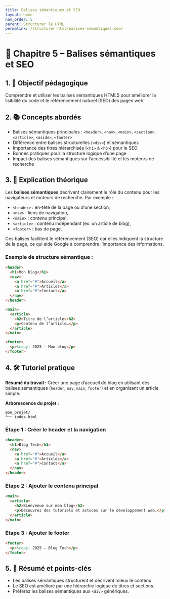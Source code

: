 ```yaml
---
title: Balises sémantiques et SEO
layout: home
nav_order: 5
parent: Structurer le HTML
permalink: /structurer-html/balises-semantiques-seo/
---
```


# 📘 Chapitre 5 – Balises sémantiques et SEO

## 1. 🎯 Objectif pédagogique

Comprendre et utiliser les balises sémantiques HTML5 pour améliorer la lisibilité du code et le référencement naturel (SEO) des pages web.

## 2. 📚 Concepts abordés

* Balises sémantiques principales : `<header>`, `<nav>`, `<main>`, `<section>`, `<article>`, `<aside>`, `<footer>`
* Différence entre balises structurelles (`<div>`) et sémantiques
* Importance des titres hiérarchisés (`<h1>` à `<h6>`) pour le SEO
* Bonnes pratiques pour la structure logique d’une page
* Impact des balises sémantiques sur l’accessibilité et les moteurs de recherche

## 3. 🧠 Explication théorique

Les **balises sémantiques** décrivent clairement le rôle du contenu pour les navigateurs et moteurs de recherche. Par exemple :

* `<header>` : en-tête de la page ou d’une section,
* `<nav>` : liens de navigation,
* `<main>` : contenu principal,
* `<article>` : contenu indépendant (ex. un article de blog),
* `<footer>` : bas de page.

Ces balises facilitent le référencement (SEO) car elles indiquent la structure de la page, ce qui aide Google à comprendre l’importance des informations.

### Exemple de structure sémantique :

```html
<header>
  <h1>Mon blog</h1>
  <nav>
    <a href="#">Accueil</a>
    <a href="#">Articles</a>
    <a href="#">Contact</a>
  </nav>
</header>

<main>
  <article>
    <h2>Titre de l’article</h2>
    <p>Contenu de l’article…</p>
  </article>
</main>

<footer>
  <p>&copy; 2025 – Mon blog</p>
</footer>
```

## 4. 🛠 Tutoriel pratique

**Résumé du travail :**
Créer une page d’accueil de blog en utilisant des balises sémantiques (`header`, `nav`, `main`, `footer`) et en organisant un article simple.

**Arborescence du projet :**

```
mon_projet/
└── index.html
```

### **Étape 1 : Créer le header et la navigation**

```html
<header>
  <h1>Blog Tech</h1>
  <nav>
    <a href="#">Accueil</a>
    <a href="#">Articles</a>
    <a href="#">Contact</a>
  </nav>
</header>
```

### **Étape 2 : Ajouter le contenu principal**

```html
<main>
  <article>
    <h2>Bienvenue sur mon blog</h2>
    <p>Découvrez des tutoriels et astuces sur le développement web.</p>
  </article>
</main>
```

### **Étape 3 : Ajouter le footer**

```html
<footer>
  <p>&copy; 2025 – Blog Tech</p>
</footer>
```

## 5. 🧾 Résumé et points-clés

* Les balises sémantiques structurent et décrivent mieux le contenu.
* Le SEO est amélioré par une hiérarchie logique de titres et sections.
* Préférez les balises sémantiques aux `<div>` génériques.

